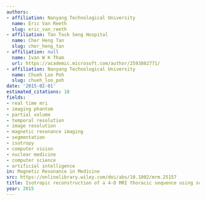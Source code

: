 ```yaml
---
authors:
- affiliation: Nanyang Technological University
  name: Eric Van Reeth
  slug: eric_van_reeth
- affiliation: Tan Tock Seng Hospital
  name: Cher Heng Tan
  slug: cher_heng_tan
- affiliation: null
  name: Ivan W K Tham
  url: https://academic.microsoft.com/author/2593802771/
- affiliation: Nanyang Technological University
  name: Chueh Loo Poh
  slug: chueh_loo_poh
date: '2015-02-01'
estimated_citations: 18
fields:
- real time mri
- imaging phantom
- partial volume
- temporal resolution
- image resolution
- magnetic resonance imaging
- segmentation
- isotropy
- computer vision
- nuclear medicine
- computer science
- artificial intelligence
in: Magnetic Resonance in Medicine
src: https://onlinelibrary.wiley.com/doi/abs/10.1002/mrm.25157
title: Isotropic reconstruction of a 4-D MRI thoracic sequence using super-resolution.
year: 2015
---
```

